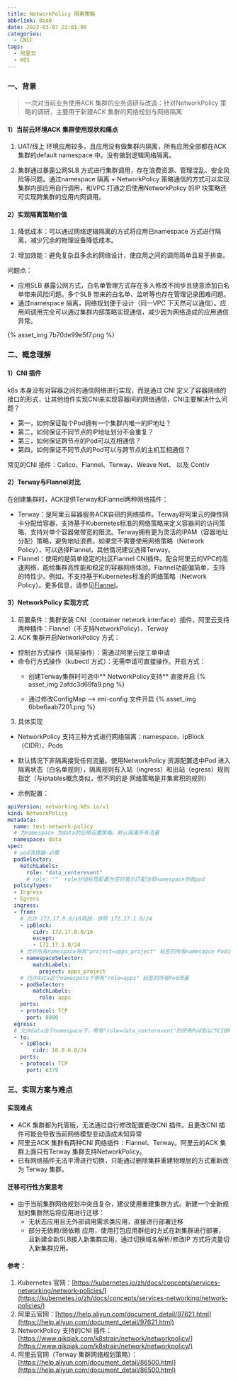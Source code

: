 ```yaml
---
title: NetworkPolicy 隔离策略
abbrlink: 8aa0
date: 2022-03-07 22:01:06
categories:
  - CNCF
tags:
  - 阿里云
  - K8S
---
```

### 一、背景
> 一次对当前业务使用ACK 集群的业务调研与改造：针对NetworkPolicy 策略的调研，主要用于新建ACK 集群的网络规划与网络隔离
#### 1）当前云环境ACK 集群使用现状和痛点
1. UAT/线上 环境应用较多，且应用没有做集群内隔离，所有应用全部都在ACK 集群的default namespace 中。没有做到逻辑网络隔离。

2. 集群通过暴露公网SLB 方式进行集群调用，存在浪费资源、管理混乱、安全风险等问题。通过namespace 隔离 + NetworkPolicy 策略通信的方式可以实现集群内部应用自行调用，和VPC 打通之后使用NetworkPolicy 的IP 块策略还可实现跨集群的应用内网调用。

#### 2）实现隔离策略价值
1. 降低成本：可以通过网络逻辑隔离的方式将应用已namespace 方式进行隔离，减少冗余的物理设备降低成本。

2. 增加效能：避免复杂且多余的网络设计，使应用之间的调用简单且易于排查。

<!--more-->
问题点：
- 应用SLB 暴露公网方式，白名单管理方式存在多人修改不同步且随意添加白名单带来风险问题。多个SLB 带来的白名单、监听等也存在管理记录困难问题。
- 通过namespace 隔离，网络规划便于设计（同一VPC 下天然可以通信）。应用间调用完全可以通过集群内部策略实现通信，减少因为网络造成的应用通信异常。

{% asset_img 7b70de99e5f7.png %}

### 二、概念理解
#### 1）CNI 插件
k8s 本身没有对容器之间的通信网络进行实现，而是通过 CNI 定义了容器网络的接口的形式，让其他组件实现CNI来实现容器间的网络通信，CNI主要解决什么问题？

- 第一，如何保证每个Pod拥有一个集群内唯一的IP地址？
- 第二，如何保证不同节点的IP地址划分不会重复？
- 第三，如何保证跨节点的Pod可以互相通信？
- 第四，如何保证不同节点的Pod可以与跨节点的主机互相通信？

常见的CNI 插件：Calico、Flannel、Terway、Weave Net、 以及 Contiv


#### 2）Terway与Flannel对比
在创建集群时，ACK提供Terway和Flannel两种网络插件：

- Terway：是阿里云容器服务ACK自研的网络插件。Terway将阿里云的弹性网卡分配给容器，支持基于Kubernetes标准的网络策略来定义容器间的访问策略，支持对单个容器做带宽的限流。Terway拥有更为灵活的IPAM（容器地址分配）策略，避免地址浪费。如果您不需要使用网络策略（Network Policy），可以选择Flannel，其他情况建议选择Terway。
- Flannel：使用的是简单稳定的社区Flannel CNI插件。配合阿里云的VPC的高速网络，能给集群高性能和稳定的容器网络体验。Flannel功能偏简单，支持的特性少。例如，不支持基于Kubernetes标准的网络策略（Network Policy）。更多信息，请参见[Flannel](https://github.com/coreos/flannel)。



#### 3）NetworkPolicy 实现方式

1. 前置条件：集群安装 CNI（container network interface）插件，阿里云支持两种插件：Flannel（不支持NetworkPolicy）、Terway
2. ACK 集群开启NetworkPolicy 方式：
- 控制台方式操作（简易操作）：需通过阿里云提工单申请
- 命令行方式操作（kubectl 方式）：无需申请可直接操作。开启方式：
   - 创建Terway集群时可选中** NetworkPolicy支持** 直接开启
{% asset_img 2afdc3d69fa9.png %}

   - 通过修改ConfigMap --> eni-config 文件开启
{% asset_img 6bbe6aab7201.png %}


3. 具体实现
- NetworkPolicy 支持三种方式进行网络隔离：namespace、ipBlock（CIDR）、Pods
- 默认情况下非隔离接受任何流量。使用NetworkPolicy 资源配置选中Pod 进入隔离状态（白名单规则），隔离规则有入站（ingress）和出站（egress）规则指定（与iptables概念类似，但不同的是 网络策略是并集累积的规则）

- 示例配置：
```yaml
apiVersion: networking.k8s.io/v1
kind: NetworkPolicy
metadata:
  name: test-network-policy
  # 为namespace 为data的应用设置策略，默认隔离所有流量
  namespace: data
spec:
  # pod选择器-必需
  podSelector:
    matchLabels:
      role: "data_centerevent"
      # role: ""  role分组标签配置为空时表示匹配当前namespace所有pod
  policyTypes:
  - Ingress
  - Egress
  ingress:
  - from:
    # 允许 172.17.0.0/16网段，排除 172.17.1.0/24
    - ipBlock:
        cidr: 172.17.0.0/16
        except:
        - 172.17.1.0/24
    # 允许所有namespace带有"project=apps_project" 标签的所有namesapce Pod流量
    - namespaceSelector:
        matchLabels:
          project: apps_project
    # 允许data这个namespace下带有"role=apps" 标签的所有Pod流量
    - podSelector:
        matchLabels:
          role: apps
    ports:
    - protocol: TCP
      port: 8080
  egress:
  # 允许data这个namespace下，带有"role=data_centerevent"的所有Pod到以下CIDR的流出流量
  - to:
    - ipBlock:
        cidr: 10.0.0.0/24
    ports:
    - protocol: TCP
      port: 6379
```


### 三、实现方案与难点
#### 实现难点

- ACK 集群都为托管版，无法通过自行修改配置更改CNI 插件。且更改CNI 插件可能会导致当前网络模型变动造成未知异常
- 阿里云ACK 集群有两种CNI 网络插件：Flannel、Terway。阿里云的ACK 集群上面只有Terway 集群支持NetworkPolicy。
- 已有网络插件无法平滑进行切换，只能通过删除集群重建物理层的方式重新改为 Terway 集群。


#### 迁移可行性方案思考

- 由于当前集群网络规划冲突且复杂，建议使用重建集群方式。新建一个全新规划的集群然后将应用进行迁移：
   - 无状态应用且无外部调用需求类应用，直接进行部署迁移
   - 部分无依赖/弱依赖 应用，使用打包应用群组的方式在新集群进行部署，且新建全新SLB接入新集群应用，通过切换域名解析/修改IP 方式将流量切入新集群应用。


#### 参考：
1. Kubernetes 官网：[https://kubernetes.io/zh/docs/concepts/services-networking/network-policies/](https://kubernetes.io/zh/docs/concepts/services-networking/network-policies/)
2. 阿里云官网：[https://help.aliyun.com/document_detail/97621.html](https://help.aliyun.com/document_detail/97621.html)
3. NetworkPolicy 支持的CNI 插件：[https://www.qikqiak.com/k8strain/network/networkpolicy/](https://www.qikqiak.com/k8strain/network/networkpolicy/)
4. 阿里云官网（Terway 集群网络规划策略）：[https://help.aliyun.com/document_detail/86500.html](https://help.aliyun.com/document_detail/86500.html)
